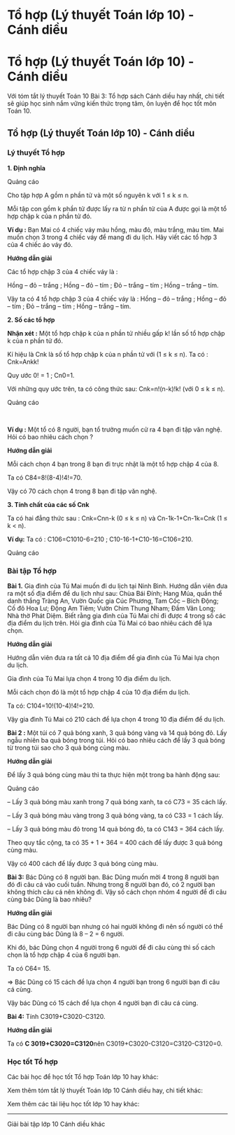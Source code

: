 # Tổ hợp (Lý thuyết Toán lớp 10) - Cánh diều

# Tổ hợp (Lý thuyết Toán lớp 10) - Cánh diều

Với tóm tắt lý thuyết Toán 10 Bài 3: Tổ hợp sách Cánh diều hay nhất, chi tiết sẽ giúp học sinh nắm vững kiến thức trọng tâm, ôn luyện để học tốt môn Toán 10.

## Tổ hợp (Lý thuyết Toán lớp 10) - Cánh diều

### **Lý thuyết Tổ hợp**

**1\. Định nghĩa**

Quảng cáo

Cho tập hợp A gồm n phần tử và một số nguyên k với 1 ≤ k ≤ n.

Mỗi tập con gồm k phần tử được lấy ra từ n phần tử của A được gọi là một tổ hợp chập k của n phần tử đó.

**Ví dụ :** Bạn Mai có 4 chiếc váy màu hồng, màu đỏ, màu trắng, màu tím. Mai muốn chọn 3 trong 4 chiếc váy để mang đi du lịch. Hãy viết các tổ hợp 3 của 4 chiếc áo váy đó.

**Hướng dẫn giải**

Các tổ hợp chập 3 của 4 chiếc váy là :

Hồng – đỏ – trắng ; Hồng – đỏ – tím ; Đỏ – trắng – tím ; Hồng – trắng – tím.

Vậy ta có 4 tổ hợp chập 3 của 4 chiếc váy là : Hồng – đỏ – trắng ; Hồng – đỏ – tím ; Đỏ – trắng – tím ; Hồng – trắng – tím.

**2\. Số các tổ hợp**

**Nhận xét :** Một tổ hợp chập k của n phần tử nhiều gấp k! lần số tổ hợp chập k của n phần tử đó.

Kí hiệu là Cnk là số tổ hợp chập k của n phần tử với (1 ≤ k ≤ n). Ta có : Cnk=Ankk!

Quy ước 0! = 1 ; Cn0=1.

Với những quy ước trên, ta có công thức sau: Cnk=n!(n-k)!k! (với 0 ≤ k ≤ n).

Quảng cáo

﻿

**Ví dụ :** Một tổ có 8 người, bạn tổ trưởng muốn cử ra 4 bạn đi tập văn nghệ. Hỏi có bao nhiêu cách chọn ?

**Hướng dẫn giải**

Mỗi cách chọn 4 bạn trong 8 bạn đi trực nhật là một tổ hợp chập 4 của 8.

Ta có C84=8!(8-4)!4!=70.

Vậy có 70 cách chọn 4 trong 8 bạn đi tập văn nghệ.

**3\. Tính chất của các số Cnk**

Ta có hai đẳng thức sau : Cnk=Cnn-k (0 ≤ k ≤ n) và Cn-1k-1+Cn-1k=Cnk (1 ≤ k < n).

**Ví dụ:** Ta có : C106=C1010-6=210 ; C10-16-1+C10-16=C106=210.

Quảng cáo

### **Bài tập Tổ hợp**

**Bài 1.** Gia đình của Tú Mai muốn đi du lịch tại Ninh Bình. Hướng dẫn viên đưa ra một số địa điểm để du lịch như sau: Chùa Bái Đính; Hang Múa, quần thể danh thắng Tràng An, Vườn Quốc gia Cúc Phương, Tam Cốc – Bích Động; Cố đô Hoa Lư; Động Am Tiêm; Vườn Chim Thung Nham; Đầm Vân Long; Nhà thờ Phát Diệm. Biết rằng gia đình của Tú Mai chỉ đi được 4 trong số các địa điểm du lịch trên. Hỏi gia đình của Tú Mai có bao nhiêu cách để lựa chọn.

**Hướng dẫn giải**

Hướng dẫn viên đưa ra tất cả 10 địa điểm để gia đình của Tú Mai lựa chọn du lịch.

Gia đình của Tú Mai lựa chọn 4 trong 10 địa điểm du lịch.

Mỗi cách chọn đó là một tổ hợp chập 4 của 10 địa điểm du lịch.

Ta có: C104=10!(10-4)!4!=210.

Vậy gia đình Tú Mai có 210 cách để lựa chọn 4 trong 10 địa điểm để du lịch.

**Bài 2 :** Một túi có 7 quả bóng xanh, 3 quả bóng vàng và 14 quả bóng đỏ. Lấy ngẫu nhiên ba quả bóng trong túi. Hỏi có bao nhiêu cách để lấy 3 quả bóng từ trong túi sao cho 3 quả bóng cùng màu.

**Hướng dẫn giải**

Để lấy 3 quả bóng cùng màu thì ta thực hiện một trong ba hành động sau:

Quảng cáo

– Lấy 3 quả bóng màu xanh trong 7 quả bóng xanh, ta có C73 = 35 cách lấy.

– Lấy 3 quả bóng màu vàng trong 3 quả bóng vàng, ta có C33 = 1 cách lấy.

– Lấy 3 quả bóng màu đỏ trong 14 quả bóng đỏ, ta có C143 = 364 cách lấy.

Theo quy tắc cộng, ta có 35 + 1 + 364 = 400 cách để lấy được 3 quả bóng cùng màu.

Vậy có 400 cách để lấy được 3 quả bóng cùng màu.

**Bài 3:** Bác Dũng có 8 người bạn. Bác Dũng muốn mời 4 trong 8 người bạn đó đi câu cá vào cuối tuần. Nhưng trong 8 người bạn đó, có 2 người bạn không thích câu cá nên không đi. Vậy số cách chọn nhóm 4 người để đi câu cùng bác Dũng là bao nhiêu?

**Hướng dẫn giải**

Bác Dũng có 8 người bạn nhưng có hai người không đi nên số người có thể đi câu cùng bác Dũng là 8 – 2 = 6 người.

Khi đó, bác Dũng chọn 4 người trong 6 người để đi câu cùng thì số cách chọn là tổ hợp chập 4 của 6 người bạn.

Ta có C64= 15.

⇒ Bác Dũng có 15 cách để lựa chọn 4 người bạn trong 6 người bạn đi câu cá cùng.

Vậy bác Dũng có 15 cách để lựa chọn 4 người bạn đi câu cá cùng.

**Bài 4:** Tính C3019+C3020-C3120.

**Hướng dẫn giải**

Ta có **C 3019+C3020=C3120**nên C3019+C3020-C3120=C3120-C3120=0.

### **Học tốt Tổ hợp**

Các bài học để học tốt Tổ hợp Toán lớp 10 hay khác:

Xem thêm tóm tắt lý thuyết Toán lớp 10 Cánh diều hay, chi tiết khác:

Xem thêm các tài liệu học tốt lớp 10 hay khác:

* * *

Giải bài tập lớp 10 Cánh diều khác
